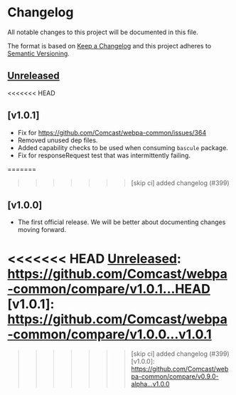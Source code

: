 # Changelog
All notable changes to this project will be documented in this file.

The format is based on [Keep a Changelog](http://keepachangelog.com/en/1.0.0/)
and this project adheres to [Semantic Versioning](http://semver.org/spec/v2.0.0.html).

## [Unreleased]

<<<<<<< HEAD
## [v1.0.1]
- Fix for https://github.com/Comcast/webpa-common/issues/364
- Removed unused dep files.
- Added capability checks to be used when consuming `bascule` package.
- Fix for responseRequest test that was intermittently failing.

=======
>>>>>>> [skip ci] added changelog (#399)
## [v1.0.0]
 - The first official release. We will be better about documenting changes 
   moving forward.

<<<<<<< HEAD
[Unreleased]: https://github.com/Comcast/webpa-common/compare/v1.0.1...HEAD
[v1.0.1]: https://github.com/Comcast/webpa-common/compare/v1.0.0...v1.0.1
=======
[Unreleased]: https://github.com/Comcast/webpa-common/compare/v1.0.0...HEAD
>>>>>>> [skip ci] added changelog (#399)
[v1.0.0]: https://github.com/Comcast/webpa-common/compare/v0.9.0-alpha...v1.0.0